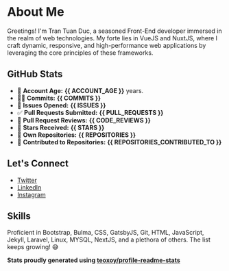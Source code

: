 # About Me

Greetings! I'm Tran Tuan Duc, a seasoned Front-End developer immersed in the realm of web technologies. My forte lies in VueJS and NuxtJS, where I craft dynamic, responsive, and high-performance web applications by leveraging the core principles of these frameworks.

## GitHub Stats

- 👶 **Account Age:** **{{ ACCOUNT_AGE }}** years.
- 👨‍💻 **Commits:** **{{ COMMITS }}**
- 👐 **Issues Opened:** **{{ ISSUES }}**
- ✅ **Pull Requests Submitted:** **{{ PULL_REQUESTS }}**
- 👀 **Pull Request Reviews:** **{{ CODE_REVIEWS }}**
- 🌟 **Stars Received:** **{{ STARS }}**
- 👤 **Own Repositories:** **{{ REPOSITORIES }}**
- 🤝 **Contributed to Repositories:** **{{ REPOSITORIES_CONTRIBUTED_TO }}**

## Let's Connect

- [Twitter](https://twitter.com/tuanducdesigner)
- [LinkedIn](https://www.linkedin.com/in/tuanductran)
- [Instagram](https://www.instagram.com/tuanductran.dev)

## Skills

Proficient in Bootstrap, Bulma, CSS, GatsbyJS, Git, HTML, JavaScript, Jekyll, Laravel, Linux, MYSQL, NextJS, and a plethora of others. The list keeps growing! 😅

**Stats proudly generated using [teoxoy/profile-readme-stats](https://github.com/marketplace/actions/profile-readme-stats)**
